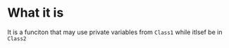 #                  What it is

It is a funciton that may use private variables from `Class1` while itlsef be in `Class2`